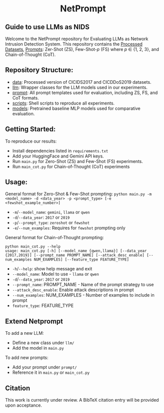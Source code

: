<h1 align="center"> NetPrompt </h1>

<h2> Guide to use LLMs as NIDS </h2>

Welcome to the NetPrompt repository for Evaluating LLMs as Network Intrusion Detection System. This repository contains the [Processed Datasets](./data/processed), [Prompts](./prompts): Zer-Shot (ZS), Few-Shot-*p* (FS) where *p* ∈ {1, 2, 3}, and Chain-of-Thought (CoT).

## Repository Structure:

- [data](./data): Processed version of CICIDS2017 and CICDDoS2019 datasets.
- [llm](./llm): Wrapper classes for the LLM models used in our experiments.
- [prompt](./prompt): All prompt templates used for evaluation, including ZS, FS, and CoT formats.
- [scripts](./scripts): Shell scripts to reproduce all experiments.
- [models](./models): Pretrained baseline MLP models used for comparative evaluation.

## Getting Started:
To reproduce our results:

- Install dependencies listed in `requirements.txt`
- Add your HuggingFace and Gemini API keys.
- Run `main.py` for Zero-Shot (ZS) and Few-Shot (FS) experiments.
- Run `main_cot.py` for Chain-of-Thought (CoT) experiments

## Usage:
General format for Zero-Shot & Few-Shot prompting:
`python main.py -m <model_name> -d <data_year> -p <prompt_type> [-e <fewshot_example_number>]`

- `-m`/`--model_name`: `gemini`, `llama` or `qwen`
- `-d`/`--data_year`: `2017` or `2019`
- `-p`/`--prompt_type`: `zeroshot` or `fewshot`
- `-e`/`--num_examples`: Requires for `fewshot` prompting only

General format for Chain-of-Thought prompting:
```
python main_cot.py --help
usage: main_cot.py [-h] [--model_name {qwen,llama}] [--data_year {2017,2019}] [--prompt_name PROMPT_NAME] [--attack_desc_enable] [--num_examples NUM_EXAMPLES] [--feature_type FEATURE_TYPE]
```

- `-h`/`--help`: show help message and exit
- `--model_name`: Model to use - `llama` or `qwen`
- `-d`/`--data_year`: `2017` or `2019`
- `--prompt_name`: PROMPT_NAME - Name of the prompt strategy to use
- `--attack_desc_enable`: Enable attack descriptions in prompt
- `--num_examples`: NUM_EXAMPLES - Number of examples to include in prompt
- `feature_type`: FEATURE_TYPE


## Extend Netprompt

To add a new LLM:
- Define a new class under `llm/`
- Add the model in `main.py`

To add new prompts:
- Add your prompt under `prompt/`
- Reference it in `main.py` or `main_cot.py`

## Citation

This work is currently under review. A BibTeX citation entry will be provided upon acceptance.